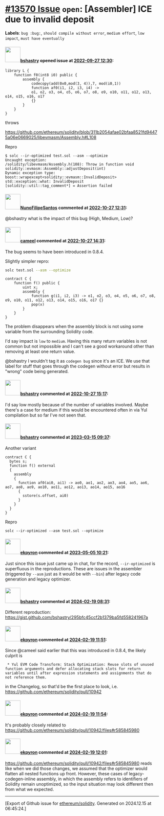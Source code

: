 # [\#13570 Issue](https://github.com/ethereum/solidity/issues/13570) `open`: [Assembler] ICE due to invalid deposit
**Labels**: `bug :bug:`, `should compile without error`, `medium effort`, `low impact`, `must have eventually`


#### <img src="https://avatars.githubusercontent.com/u/2388185?v=4" width="50">[bshastry](https://github.com/bshastry) opened issue at [2022-09-27 12:30](https://github.com/ethereum/solidity/issues/13570):

```
library L {
    function f0(int8 i0) public {
        assembly {
            codecopy(add(0x0,mod(3, 4)),7, mod(i0,1))
            function af0(i1, i2, i3, i4) ->
            o1, o2, o3, o4, o5, o6, o7, o8, o9, o10, o11, o12, o13, o14, o15, o16, o17
            {}
        }
    }
}
```

throws

https://github.com/ethereum/solidity/blob/311b2054afae02bfaa8521fd94475a06e0669025/libevmasm/Assembly.h#L108

Repro

```
$ solc --ir-optimized test.sol --asm --optimize
Uncaught exception:
/solidity/libevmasm/Assembly.h(108): Throw in function void solidity::evmasm::Assembly::adjustDeposit(int)
Dynamic exception type: boost::wrapexcept<solidity::evmasm::InvalidDeposit>
std::exception::what: InvalidDeposit
[solidity::util::tag_comment*] = Assertion failed
```

#### <img src="https://avatars.githubusercontent.com/u/2582498?u=a1331723a724eb612a66f75abee3048448e2fe01&v=4" width="50">[NunoFilipeSantos](https://github.com/NunoFilipeSantos) commented at [2022-10-27 12:31](https://github.com/ethereum/solidity/issues/13570#issuecomment-1293457404):

@bshastry what is the impact of this bug (High, Medium, Low)?

#### <img src="https://avatars.githubusercontent.com/u/137030?v=4" width="50">[cameel](https://github.com/cameel) commented at [2022-10-27 14:31](https://github.com/ethereum/solidity/issues/13570#issuecomment-1293616660):

The bug seems to have been introduced in 0.8.4.

Slightly simpler repro:
```bash
solc test.sol --asm --optimize
```
```solidity
contract C {
    function f() public {
        uint x;
        assembly {
            function g(i1, i2, i3) -> o1, o2, o3, o4, o5, o6, o7, o8, o9, o10, o11, o12, o13, o14, o15, o16, o17 {}
            pop(x)
        }
    }
}
```
The problem disappears when the assembly block is not using some variable from the surrounding Solidity code.

I'd say impact is `low` to `medium`. Having this many return variables is not common but not impossible and I can't see a good workaround other than removing at least one return value.

@bshastry I wouldn't tag it as `codegen bug` since it's an ICE. We use that label for stuff that goes through the codegen without error but results in "wrong" code being generated.

#### <img src="https://avatars.githubusercontent.com/u/2388185?v=4" width="50">[bshastry](https://github.com/bshastry) commented at [2022-10-27 15:17](https://github.com/ethereum/solidity/issues/13570#issuecomment-1293691619):

I'd say low mostly because of the number of variables involved. Maybe there's a case for medium if this would be encountered often in via Yul compilation but so far I've not seen that.

#### <img src="https://avatars.githubusercontent.com/u/2388185?v=4" width="50">[bshastry](https://github.com/bshastry) commented at [2023-03-15 09:37](https://github.com/ethereum/solidity/issues/13570#issuecomment-1469667568):

Another variant

```
contract C {
  bytes s;
  function f() external
  {
    assembly
    {
      function af0(ai0, ai1) -> ao0, ao1, ao2, ao3, ao4, ao5, ao6, ao7, ao8, ao9, ao10, ao11, ao12, ao13, ao14, ao15, ao16
      {
        sstore(s.offset, ai0)
      }
    }
  }
}
```

Repro

```
solc --ir-optimized --asm test.sol --optimize
```

#### <img src="https://avatars.githubusercontent.com/u/1347491?v=4" width="50">[ekpyron](https://github.com/ekpyron) commented at [2023-05-05 10:21](https://github.com/ethereum/solidity/issues/13570#issuecomment-1536045339):

Just since this issue just came up in chat, for the record, ``--ir-optimized`` is superfluous in the reproductions. These are issues in the assembler (triggered by ``--asm`` just as it would be with ``--bin``) after legacy code generation and legacy optimizer.

#### <img src="https://avatars.githubusercontent.com/u/2388185?v=4" width="50">[bshastry](https://github.com/bshastry) commented at [2024-02-19 08:31](https://github.com/ethereum/solidity/issues/13570#issuecomment-1951937546):

Different reproduction: https://gist.github.com/bshastry/295bfc45ccf2b1379ba5fd558241967a

#### <img src="https://avatars.githubusercontent.com/u/1347491?v=4" width="50">[ekpyron](https://github.com/ekpyron) commented at [2024-02-19 11:51](https://github.com/ethereum/solidity/issues/13570#issuecomment-1952288777):

Since @cameel said earlier that this was introduced in 0.8.4, the likely culprit is

```
 * Yul EVM Code Transform: Stack Optimization: Reuse slots of unused function arguments and defer allocating stack slots for return variables until after expression statements and assignments that do not reference them.
```

in the Changelog, so that'd be the first place to look, i.e. https://github.com/ethereum/solidity/pull/10942

#### <img src="https://avatars.githubusercontent.com/u/1347491?v=4" width="50">[ekpyron](https://github.com/ekpyron) commented at [2024-02-19 11:54](https://github.com/ethereum/solidity/issues/13570#issuecomment-1952292830):

It's probably closely related to https://github.com/ethereum/solidity/pull/10942/files#r585845980

#### <img src="https://avatars.githubusercontent.com/u/1347491?v=4" width="50">[ekpyron](https://github.com/ekpyron) commented at [2024-02-19 12:01](https://github.com/ethereum/solidity/issues/13570#issuecomment-1952304702):

https://github.com/ethereum/solidity/pull/10942/files#r585845980 reads like when we did those changes, we assumed that the optimizer would flatten all nested functions up front. However, these cases of legacy-codegen-inline assembly, in which the assembly refers to identifiers of Solidity remain unoptimized, so the input situation may look different then from what we expected.


-------------------------------------------------------------------------------



[Export of Github issue for [ethereum/solidity](https://github.com/ethereum/solidity). Generated on 2024.12.15 at 06:45:24.]
